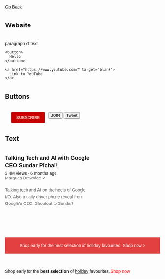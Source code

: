 [Go Back](https://hs86442.github.io/)
# 
## Website 
#
<!DOCTYPE html>
<html>
  <head>
    <title>First Website</title>
  </head>
  <body>
    <p>
      paragraph of text
    </p>

    <button>
      Hello
    </button>

    <a href="https://www.youtube.com/" target="blank">
      Link to YouTube
    </a>
  </body>
</html>

# 
## Buttons
# 
<title>buttons are here</title>
<style>
  .subscribe-button {
    background-color: rgb(200, 0, 0);
    color: white;
    border: none;
    border-radius: 2px;
    cursor: pointer;
    margin-right: 8px;
    margin-left: 20px;
    padding-top: 10px;
    padding-bottom: 10px;
    padding-left: 16px;
    padding-right: 16px;
    transition: opacity 0.15s;
    vertical-align: top;
  }

  .subscribe-button:hover {
    opacity: 0.8;
  }

  .subscribe-button:active {
    opacity: 0.5;
  }

  .join-button {
    background-color: white;
    border-color: rgb(6, 95, 212);
    border-style: solid;
    border-width: 1px;
    color: rgb(6, 95, 212);
    border-radius: 2px;
    cursor: pointer;
    padding-top: 9px;
    padding-bottom: 9px;
    padding-left: 16px;
    padding-right: 16px;

    transition: background-color 0.15s,
      color 0.15s;
  }

  .join-button:hover {
    background-color: rgb(6, 95, 212);
    color: white;
  }

  .join-button:active {
    opacity: 0.7;
  }

  .tweet-button {
    background-color: rgb(29, 155, 240);
    color: white;
    border: none;
    padding-top: 10px;
    padding-bottom: 10px;
    padding-left: 16px;
    padding-right: 16px;
    border-radius: 8px;
    border-radius: 18px;
    font-weight: bold;
    font-size: 15px;
    cursor: pointer;
    margin-left: 8px;
    transition: box-shadow 0.15s;
    vertical-align: top;
  }

  .tweet-button:hover {
    box-shadow: 5px 5px 10px rgba(0, 0, 0, 0.15);
  }
</style>

<button class="subscribe-button">
  SUBSCRIBE
</button>

<button class="join-button">
  JOIN
</button>

<button class="tweet-button">
  Tweet
</button>

# 
## Text
# 
<title>titles are defintately not here</title>
<style>
    p {
      font-family: Arial;
      margin-top: 0;
      margin-bottom: 0;
    }
  
    .video-stats {
      font-size: 14px;
      color: rgb(96, 96, 96);
      margin-bottom: 20px;
    }
  
    .video-title {
      font-weight: bold;
      font-size: 18px;
      width: 280px;
      line-height: 24px;
      margin-bottom: 5px;
    }
  
    .video-author {
      font-size: 14px;
      color: rgb(96, 96, 96);
      margin-bottom: 20px;
    }
  
    .video-description {
      font-size: 14px;
      color: rgb(96, 96, 96);
      width: 280px;
      line-height: 22px;
      margin-bottom: 100px;
    }
  
    .apple-text {
      margin-bottom: 50px;
      font-size: 14px;
      background-color: rgb(227, 65, 64);
      color: white;
      text-align: center;
      padding-top: 18px;
      padding-bottom: 18px;
    }
  
    .span-example {
      color: red;
    }
  
    .span-example:hover {
      text-decoration: underline;
    }
  
    .shop-link {
      cursor: pointer;
    }
  
    .shop-link:hover {
      text-decoration: underline;
    }
  </style>
  
  <p class="video-title">
    Talking Tech and AI with Google CEO Sundar Pichai!
  </p>
  
  <p class="video-stats">
    3.4M views &#183; 6 months ago
  </p>
  
  <p class="video-author">
    Marques Brownlee &#10003;
  </p>
  
  <p class="video-description">
    Talking tech and AI on the heels of Google I/O. Also a daily driver phone reveal from Google's CEO. Shoutout to Sundar!
  </p>
  
  <p class="apple-text">
    Shop early for the best selection of holiday favourites. <span class="shop-link">Shop now &#62;</span>
  </p>
  
  <p>
    Shop early for the <strong>best selection</strong> of <u>holiday</u> favourites. <span class="span-example">Shop now</span>
  </p>
